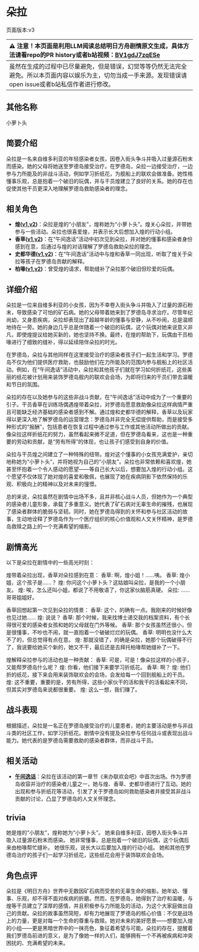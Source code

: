# 朵拉
页面版本:v3
 

| :warning: 注意！本页面是利用LLM阅读总结明日方舟剧情原文生成，具体方法请看repo的PR history或者b站视频：[BV1gdJ7zqESe](https://www.bilibili.com/video/BV1gdJ7zqESe/)         |
|:----------------------------|
| 虽然在生成的过程中已尽量避免，但是错误，幻觉等等仍然无法完全避免。所以本页面内容以娱乐为主，切勿当成一手来源。发现错误请open issue或者b站私信作者进行修改。|



## 其他名称
小萝卜头
## 简要介绍
朵拉是一名来自维多利亚的年轻感染者女孩，因卷入街头争斗并吸入过量源石粉末而感染。她的父母将她送至罗德岛接受治疗。在罗德岛，朵拉一边接受治疗，一边参与力所能及的非战斗活动，例如学习折纸花，为舰船上的联欢会做准备。她性格懂事乐观，总是抱着一个破旧的玩偶，并与干员煌建立了良好的关系。她的存在也促使其他干员更深入地理解罗德岛救助感染者的理念。
## 相关角色
-   **煌([v1](../chars/char_017_huang.md),[v2](char_017_huang.md))**：朵拉是煌的“小朋友”，煌称她为“小萝卜头”。煌关心朵拉，并带她参与一些活动。朵拉也很喜爱煌，并表示长大后想加入煌的行动小组。
-   **香草([v1](../chars/char_240_wyvern.md),[v2](char_240_wyvern.md))**：在“午间逸话”活动中初次见到朵拉，并对她的懂事和感染者身份感到在意，后通过与煌的对话理解了罗德岛救助朵拉的理念。
-   **史都华德([v1](../chars/char_210_stward.md),[v2](char_210_stward.md))**：在“午间逸话”活动中与煌和香草一同出现，听取了煌关于朵拉等孩子在罗德岛贡献的解释。
-   **柏喙([v1](../chars/char_252_bibeak.md),[v2](char_252_bibeak.md))**：曾受煌的请求，帮助缝补了朵拉那个破旧但珍爱的玩偶。
## 详细介绍
朵拉是一位来自维多利亚的小女孩，因为不幸卷入街头争斗并吸入了过量的源石粉末，导致感染了可怕的矿石病。她的父母带着她来到了罗德岛寻求治疗。尽管年纪尚幼，又身患疾病，朵拉却表现出了超越年龄的懂事与安静，从不吵闹，总是温顺地待在一旁。她的身边几乎总是伴随着一个破旧的玩偶，这个玩偶对她来说意义非凡，即使煌提议给她买新的，她也坚持不换。最终，在煌的帮助下，玩偶由干员柏喙进行了细致的缝补，得以延续陪伴朵拉的时光。

在罗德岛，朵拉与其他同样在这里接受治疗的感染者孩子们一起生活和学习。罗德岛不仅为他们提供医疗救助，也鼓励他们在力所能及的范围内参与舰船上的社区活动。例如，在“午间逸话”活动中，朵拉和其他孩子们就在学习如何折纸花，这些美丽的纸花被计划用来装饰罗德岛舰内的联欢会会场，为即将归来的干员们带去温暖和节日的氛围。

朵拉的存在以及她参与的这些非战斗贡献，在“午间逸话”活动中成为了一个重要的引子。干员香草在训练场偶遇煌带着朵拉，对罗德岛愿意救助像朵拉这样病情严重且可能缺乏经济基础的感染者感到不解。通过煌和史都华德的解释，香草以及玩家得以更深入地了解罗德岛的运营理念：罗德岛并非完全无偿提供帮助，而是接受多种形式的“报酬”，包括患者在恢复过程中通过参与工作或其他活动所做出的贡献。像朵拉这样折纸花的努力，虽然看起来微不足道，但在罗德岛看来，这也是一种重要的劳动和贡献，是“劳有所得”的体现，也让孩子们感受到自身的价值。

朵拉与干员煌之间建立了一种特殊的纽带。煌对这个懂事的小女孩充满爱护，亲切地称她为“小萝卜头”，并将她视为自己的“小朋友”。朵拉也非常依赖和喜欢煌，她甚至怀抱着一个令人感动的愿望——等自己长大以后，想要加入煌的行动小组。这个愿望不仅体现了她对煌的喜爱和敬佩，也展现了她在疾病阴影下依然保持的乐观、积极向上的精神以及对未来的憧憬。

总的来说，朵拉虽然在剧情中出场不多，且并非核心战斗人员，但她作为一个典型的感染者儿童形象，承载了多重意义。她代表了矿石病对无辜生命的摧残，也展现了感染者群体的脆弱与坚韧。同时，她在罗德岛得到的关怀和参与社区活动的故事，生动地诠释了罗德岛作为一个医疗组织的核心价值观和人文关怀精神，是罗德岛救赎之路上的一个充满希望的缩影。
## 剧情高光
以下是朵拉在剧情中的一些高光时刻：

煌带着朵拉出现，香草对朵拉感到在意：
香草: 啊，煌小姐！......咦。
香草: 煌小姐，这个孩子是......？
煌: 你问这个小萝卜头？这姑娘叫朵拉，是我的一个小朋友。
煌: 唉，怎么还叫小姐，都说了不用敬语了，你这家伙脑筋真硬。
朵拉: ......哥哥姐姐好。

香草回想起第一次见到朵拉的情景：
香草: 这个，的确有一点。我刚来的时候好像也见过她......
煌: 说说？
香草: 那个时候，我来找博士递交我的档案资料，有个长得很可爱的感染者女孩和她的父母就在门外等候。
香草: 那个女孩虽然还很小，但是很懂事，不吵也不闹，就一直抱着一个破破烂烂的玩偶。
香草: 明明也没什么大不了的，但总觉得有点在意。
煌: 那就没错了，的确是朵拉，她那个玩偶破得不行了，我说要给她买个新的，她又不干，最后还是去拜托柏喙帮她缝补了一下。

煌解释朵拉参与的活动也是一种贡献：
香草: 可是，可是！像朵拉这样的小孩子，又能帮罗德岛什么呢？
煌: 你看，他们接下来要学习折纸花。
香草: 啊？
煌: 他们折的纸花，接下来会用来装饰联欢会的会场，会发给每一个回到舰船上的干员。
煌: 这不重要，重要的是，劳有所得，这些小家伙干的活和我干的活看起来不同，但其实对罗德岛来说都很重要。
煌: 这么一想，我们赚了。
## 战斗表现
根据描述，朵拉是一名正在罗德岛接受治疗的儿童患者，她的主要活动是参与非战斗类的社区工作，如学习折纸花。剧情中没有提及朵拉参与任何战斗或表现出战斗能力。她代表的是罗德岛需要救助的感染者群体，而非战斗干员。
## 相关活动
-   **[午间逸话](../stories/act7d5.md)**：朵拉在该活动的第一章节《来办联欢会吧》中首次出场。作为罗德岛收容并治疗的感染者儿童之一，她与煌、香草、史都华德进行了互动。她的出现和参与折纸花等活动，引发了关于罗德岛如何救助感染者并接受其非战斗贡献的讨论，凸显了罗德岛的人文关怀理念。
## trivia
她是煌的“小朋友”，煌称她为“小萝卜头”。
她来自维多利亚，因卷入街头争斗并吸入过量源石粉末而感染。
她非常懂事，总是抱着一个破旧的玩偶，这个玩偶后来由柏喙帮忙缝补。
她很乐观，说长大以后要加入煌的行动小组。
她和其他在罗德岛治疗的孩子们一起学习折纸花，这些纸花会用于装饰联欢会会场。
## 角色点评
朵拉是《明日方舟》世界中无数因矿石病而受苦的无辜生命的缩影。她年幼、懂事、乐观，却不得不面对疾病的折磨。然而，在罗德岛，她得到了治疗和温暖，与煌等干员建立了深厚的感情，并且积极参与力所能及的活动，为这个大家庭做出自己的贡献。朵拉的故事虽然简短，却有力地展现了罗德岛的核心价值：不仅是战场上的力量，更是对每一个生命的尊重与救赎。她对未来的美好愿景——想要加入煌的小组——更是黑暗世界中的一抹亮色，象征着希望与可能。朵拉的存在，提醒着我们罗德岛前进的意义，是为了像她一样的人们，能够拥有一个不再被疾病和冲突困扰的、充满希望的未来。